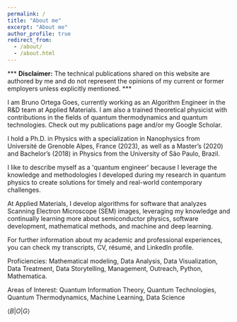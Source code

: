 ```yaml
---
permalink: /
title: "About me"
excerpt: "About me"
author_profile: true
redirect_from: 
  - /about/
  - /about.html
---
```


*** **Disclaimer:** The technical publications shared on this website are authored by me and do not represent the opinions of my current or former employers unless explicitly mentioned. ***

I am Bruno Ortega Goes, currently working as an Algorithm Engineer in the R&D team at Applied Materials. I am also a trained theoretical physicist with contributions in the fields of quantum thermodynamics and quantum technologies. Check out my publications page and/or my Google Scholar.

I hold a Ph.D. in Physics with a specialization in Nanophysics from Université de Grenoble Alpes, France (2023), as well as a Master’s (2020) and Bachelor’s (2018) in Physics from the University of São Paulo, Brazil.

I like to describe myself as a 'quantum engineer' because I leverage the knowledge and methodologies I developed during my research in quantum physics to create solutions for timely and real-world contemporary challenges.

At Applied Materials, I develop algorithms for software that analyzes Scanning Electron Microscope (SEM) images, leveraging my knowledge and continually learning more about semiconductor physics, software development, mathematical methods, and machine and deep learning.

For further information about my academic and professional experiences, you can check my transcripts, CV, résumé, and LinkedIn profile.

Proficiencies: Mathematical modeling, Data Analysis, Data Visualization, Data Treatment, Data Storytelling, Management, Outreach, Python, Mathematica.

Areas of Interest: Quantum Information Theory, Quantum Technologies, Quantum Thermodynamics, Machine Learning, Data Science

$\langle B \vert O \vert G \rangle$

